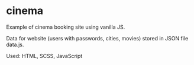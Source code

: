 # cinema
Example of cinema booking site using vanilla JS.

Data for website (users with passwords, cities, movies) stored in JSON file data.js.

Used: HTML, SCSS, JavaScript

